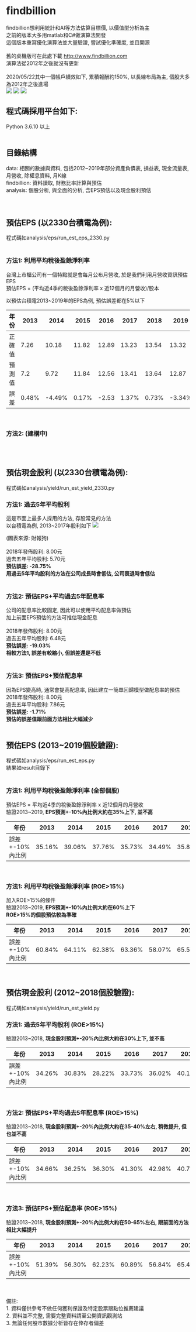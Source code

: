 
# findbillion  <br>
findbillion想利用統計和AI等方法估算目標價, 以價值型分析為主 <br>
之前的版本大多用matlab和C#做演算法開發<br>
這個版本重寫優化演算法並大量驗證, 嘗試優化準確度, 並且開源<br>
<br>
舊的桌機版可在此處下載 http://www.findbillion.com <br>
演算法從2012年之後就沒有更新<br>
<br>
2020/05/22其中一個帳戶績效如下, 累積報酬約150%, 以長線布局為主, 個股大多為2012年之後進場  <br>
![](./doc/performance/20200522_performance_1.jpg) 
![](./doc/performance/20200522_performance_2.jpg) 
![](./doc/performance/20200522_performance_3.jpg) <br>
 
## 程式碼採用平台如下: <br>
Python 3.6.10 以上 <br>
 <br>
 
## 目錄結構  <br>
data: 相關的數據與資料, 包括2012~2019年部分資產負債表, 損益表, 現金流量表, 月營收, 除權息資料, 月K線  <br>
findbillion: 資料讀取, 財務比率計算與預估  <br>
analysis: 個股分析, 與全面的分析, 含EPS預估以及現金股利預估 <br>
 <br> 
 <br>

## 預估EPS (以2330台積電為例):  <br>
程式碼如analysis/eps/run_est_eps_2330.py <br>
<br>
### 方法1: 利用平均稅後盈餘淨利率
台灣上市櫃公司有一個特點就是會每月公布月營收, 於是我們利用月營收資訊預估EPS <br> 
預估EPS = (平均近4季的稅後盈餘淨利率 x 近12個月的月營收)/股本  <br> 

以預估台積電2013~2019年的EPS為例, 預估誤差都在5%以下

|  年份  |	2013   |	2014  |	2015	  |  2016	|  2017 |	2018	 | 2019   |
| -------| ------| ------ | ------| ------| ------| ------| ------ |
| 正確值 |	7.26  |	10.18  | 11.82 |	12.89 |	13.23 |	13.54 |	13.32  |
| 預測值 |	7.2	  |  9.72  |	11.84 |	12.56 |	13.41 |	13.64 |	12.87  |
| 誤差	  | 0.48% |	-4.49% |	0.17% |	-2.53 |	1.37% |	0.73% |	-3.34% |

 <br>

### 方法2: (建構中)
<br>
<br>

## 預估現金股利 (以2330台積電為例):  <br>
程式碼如analysis/yield/run_est_yield_2330.py <br>

### 方法1: 過去5年平均股利
這是市面上最多人採用的方法, 存股常見的方法<br> 
以台積電為例, 2013~2017年股利如下
![](./doc/2330/cash_divide_2013_2017.png)  <br> 

(圖表來源: 財報狗)<br>
<br>
2018年發佈股利: 8.00元 <br>
過去五年平均股利: 5.70元 <br>
**預估誤差: -28.75%**  <br>
**用過去5年平均股利的方法在公司成長時會低估, 公司衰退時會低估** <br>
<br>

### 方法2: 預估EPS+平均過去5年配息率 <br>
公司的配息率比較固定, 因此可以使用平均配息率做預估 <br>
加上前面EPS預估的方法可推估現金配息 <br>
<br>
2018年發佈股利: 8.00元 <br>
過去五年平均股利:  6.48元 <br>
**預估誤差: -19.03%** <br>
**相較方法1, 誤差有較縮小, 但誤差還是不低**<br>
<br>
### 方法3: 預估EPS+預估配息率 <br>
因為EPS變高時, 通常會提高配息率, 因此建立一簡單回歸模型做配息率的預估
2018年發佈股利: 8.00元 <br>
過去五年平均股利: 7.86元 <br>
**預估誤差: -1.71%** <br>
**預估的誤差值跟前面方法相比大幅減少** <br>
<br>

## 預估EPS (2013~2019個股驗證):  <br>
程式碼如analysis/eps/run_est_eps.py <br>
結果如result目錄下  <br>
<br>

### 方法1: 利用平均稅後盈餘淨利率 (全部個股) 
預估EPS = 平均近4季的稅後盈餘淨利率 x 近12個月的月營收  <br> 
驗證2013~2019, **EPS預測+-10%內比例大約在35%上下, 並不高**<br> 

|  年份            | 2013   |  2014  |  2015  |  2016  |  2017  |  2018  |  2019  |
| ---------------- | ------ | ------ | ------ | ------ | ------ | ------ | ------ |
| 誤差+-10%內比例   | 35.16% | 39.06% | 37.76% | 35.73% | 34.49% | 35.83% | 36.24% |

<br>


### 方法1: 利用平均稅後盈餘淨利率 (ROE>15%) 
加入ROE>15%的條件<br> 
驗證2013~2019, **EPS預測+-10%內比例大約在60%上下** <br> 
**ROE>15%的個股預估較為準確**

|  年份            | 2013   |  2014  |  2015  |  2016  |  2017  |  2018  |  2019  |
| ---------------- | ------ | ------ | ------ | ------ | ------ | ------ | ------ |
| 誤差+-10%內比例   | 60.84% | 64.11% | 62.38% | 63.36% | 58.07% | 65.53% | 66.21% |

<br>

## 預估現金股利 (2012~2018個股驗證):  <br>
程式碼如analysis/yield/run_est_yield.py <br>  

### 方法1: 過去5年平均股利 (ROE>15%) <br> 
驗證2013~2018, **現金股利預測+-20%內比例大約在30%上下, 並不高**<br> 

|  年份            | 2013   |  2014  |  2015  |  2016  |  2017  |  2018  |
| ---------------- | ------ | ------ | ------ | ------ | ------ | ------ |
| 誤差+-10%內比例   | 34.26% | 30.83% | 28.22% | 33.73% | 36.02% | 40.17% |

<br>

### 方法2: 預估EPS+平均過去5年配息率 (ROE>15%) <br>
驗證2013~2018, **現金股利預測+-20%內比例大約在35-40%左右, 稍微提升, 但也並不高**<br> 

|  年份            | 2013   |  2014  |  2015  |  2016  |  2017  |  2018  |
| ---------------- | ------ | ------ | ------ | ------ | ------ | ------ |
| 誤差+-10%內比例   | 34.66% | 36.25% | 36.30% | 41.30% | 42.98% | 40.79% |

<br>


### 方法3: 預估EPS+預估配息率 (ROE>15%) <br>
驗證2013~2018, **現金股利預測+-20%內比例大約在50-65%左右, 跟前面的方法相比大幅提升**<br> 

|  年份            | 2013   |  2014  |  2015  |  2016  |  2017  |  2018  |
| ---------------- | ------ | ------ | ------ | ------ | ------ | ------ |
| 誤差+-10%內比例   | 51.39% | 56.30% | 62.23% | 60.89% | 56.84% | 65.49% |


<br> 
<br>
備註: <br>
1. 資料僅供參考不做任何獲利保證及特定股票跟點位推薦建議<br>
2. 資料並不完整, 需要完整資料請至公開資訊觀測站<br>
3. 無論任何股市數據分析皆存在倖存者偏差<br>
